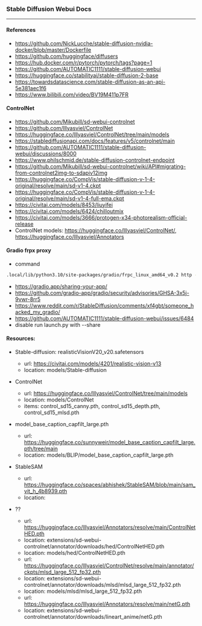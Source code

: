 ### Stable Diffusion Webui Docs
---

#### References
- https://github.com/NickLucche/stable-diffusion-nvidia-docker/blob/master/Dockerfile
- https://github.com/huggingface/diffusers
- https://hub.docker.com/r/pytorch/pytorch/tags?page=1
- https://github.com/AUTOMATIC1111/stable-diffusion-webui
- https://huggingface.co/stabilityai/stable-diffusion-2-base
- https://towardsdatascience.com/stable-diffusion-as-an-api-5e381aec1f6
- https://www.bilibili.com/video/BV19M411p7FR

#### ControlNet
- https://github.com/Mikubill/sd-webui-controlnet
- https://github.com/lllyasviel/ControlNet
- https://huggingface.co/lllyasviel/ControlNet/tree/main/models
- https://stablediffusionapi.com/docs/features/v5/controlnet/main
- https://github.com/AUTOMATIC1111/stable-diffusion-webui/discussions/8000
- https://www.philschmid.de/stable-diffusion-controlnet-endpoint
- https://github.com/Mikubill/sd-webui-controlnet/wiki/API#migrating-from-controlnet2img-to-sdapiv12img
- https://huggingface.co/CompVis/stable-diffusion-v-1-4-original/resolve/main/sd-v1-4.ckpt
- https://huggingface.co/CompVis/stable-diffusion-v-1-4-original/resolve/main/sd-v1-4-full-ema.ckpt
- https://civitai.com/models/8453/liuyifei
- https://civitai.com/models/6424/chilloutmix
- https://civitai.com/models/3666/protogen-x34-photorealism-official-release
- ControlNet models: https://huggingface.co/lllyasviel/ControlNet/, https://huggingface.co/lllyasviel/Annotators


#### Gradio frpx proxy
- command
```bash
.local/lib/python3.10/site-packages/gradio/frpc_linux_amd64_v0.2 http -n N3j5OXxAbcXzAMFg2pfy_TEOLk-3XRufPz617e0zbig -l 7860 -i 0.0.0.0 --uc --sd random --ue --server_addr 18.237.145.165:7000 --disable_log_color
```
- https://gradio.app/sharing-your-app/
- https://github.com/gradio-app/gradio/security/advisories/GHSA-3x5j-9vwr-8rr5
- https://www.reddit.com/r/StableDiffusion/comments/xf4gbt/someone_hacked_my_gradio/
- https://github.com/AUTOMATIC1111/stable-diffusion-webui/issues/6484
- disable run launch.py with --share


#### Resources:
- Stable-diffusion: realisticVisionV20_v20.safetensors
  - url: https://civitai.com/models/4201/realistic-vision-v13
  - location: models/Stable-diffusion

- ControlNet
  - url: https://huggingface.co/lllyasviel/ControlNet/tree/main/models
  - location: models/ControlNet
  - items: control_sd15_canny.pth, control_sd15_depth.pth, control_sd15_mlsd.pth

- model_base_caption_capfilt_large.pth
  - url: https://huggingface.co/sunnyweir/model_base_caption_capfilt_large.pth/tree/main
  - location: models/BLIP/model_base_caption_capfilt_large.pth

- StableSAM
  - url: https://huggingface.co/spaces/abhishek/StableSAM/blob/main/sam_vit_h_4b8939.pth
  - location: 

- ??
  - url: https://huggingface.co/lllyasviel/Annotators/resolve/main/ControlNetHED.pth
  - location: extensions/sd-webui-controlnet/annotator/downloads/hed/ControlNetHED.pth
  - location: models/hed/ControlNetHED.pth
  - url: https://huggingface.co/lllyasviel/ControlNet/resolve/main/annotator/ckpts/mlsd_large_512_fp32.pth
  - location: extensions/sd-webui-controlnet/annotator/downloads/mlsd/mlsd_large_512_fp32.pth
  - location: models/mlsd/mlsd_large_512_fp32.pth
  - url: https://huggingface.co/lllyasviel/Annotators/resolve/main/netG.pth
  - location: extensions/sd-webui-controlnet/annotator/downloads/lineart_anime/netG.pth
